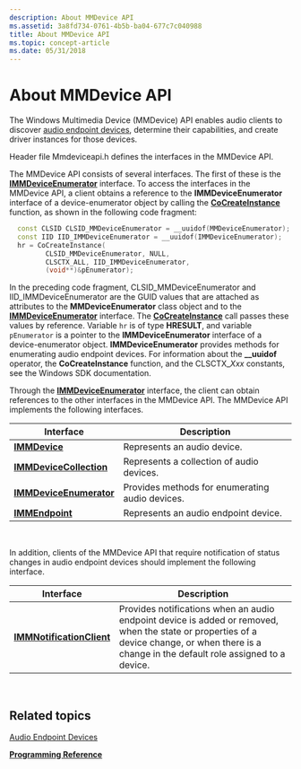 ```yaml
---
description: About MMDevice API
ms.assetid: 3a8fd734-0761-4b5b-ba04-677c7c040988
title: About MMDevice API
ms.topic: concept-article
ms.date: 05/31/2018
---
```


# About MMDevice API

The Windows Multimedia Device (MMDevice) API enables audio clients to discover [audio endpoint devices](audio-endpoint-devices.md), determine their capabilities, and create driver instances for those devices.

Header file Mmdeviceapi.h defines the interfaces in the MMDevice API.

The MMDevice API consists of several interfaces. The first of these is the [**IMMDeviceEnumerator**](/windows/desktop/api/Mmdeviceapi/nn-mmdeviceapi-immdeviceenumerator) interface. To access the interfaces in the MMDevice API, a client obtains a reference to the **IMMDeviceEnumerator** interface of a device-enumerator object by calling the [**CoCreateInstance**](/windows/win32/api/combaseapi/nf-combaseapi-cocreateinstance) function, as shown in the following code fragment:


```C++
  const CLSID CLSID_MMDeviceEnumerator = __uuidof(MMDeviceEnumerator);
  const IID IID_IMMDeviceEnumerator = __uuidof(IMMDeviceEnumerator);
  hr = CoCreateInstance(
         CLSID_MMDeviceEnumerator, NULL,
         CLSCTX_ALL, IID_IMMDeviceEnumerator,
         (void**)&pEnumerator);
```



In the preceding code fragment, CLSID\_MMDeviceEnumerator and IID\_IMMDeviceEnumerator are the GUID values that are attached as attributes to the **MMDeviceEnumerator** class object and to the [**IMMDeviceEnumerator**](/windows/desktop/api/Mmdeviceapi/nn-mmdeviceapi-immdeviceenumerator) interface. The [**CoCreateInstance**](/windows/win32/api/combaseapi/nf-combaseapi-cocreateinstance) call passes these values by reference. Variable `hr` is of type **HRESULT**, and variable `pEnumerator` is a pointer to the **IMMDeviceEnumerator** interface of a device-enumerator object. **IMMDeviceEnumerator** provides methods for enumerating audio endpoint devices. For information about the **\_\_uuidof** operator, the **CoCreateInstance** function, and the CLSCTX\_*Xxx* constants, see the Windows SDK documentation.

Through the [**IMMDeviceEnumerator**](/windows/desktop/api/Mmdeviceapi/nn-mmdeviceapi-immdeviceenumerator) interface, the client can obtain references to the other interfaces in the MMDevice API. The MMDevice API implements the following interfaces.



| Interface                                          | Description                                     |
|----------------------------------------------------|-------------------------------------------------|
| [**IMMDevice**](/windows/desktop/api/Mmdeviceapi/nn-mmdeviceapi-immdevice)                     | Represents an audio device.                     |
| [**IMMDeviceCollection**](/windows/desktop/api/Mmdeviceapi/nn-mmdeviceapi-immdevicecollection) | Represents a collection of audio devices.       |
| [**IMMDeviceEnumerator**](/windows/desktop/api/Mmdeviceapi/nn-mmdeviceapi-immdeviceenumerator) | Provides methods for enumerating audio devices. |
| [**IMMEndpoint**](/windows/desktop/api/Mmdeviceapi/nn-mmdeviceapi-immendpoint)                 | Represents an audio endpoint device.            |



 

In addition, clients of the MMDevice API that require notification of status changes in audio endpoint devices should implement the following interface.



| Interface                                              | Description                                                                                                                                                                                    |
|--------------------------------------------------------|------------------------------------------------------------------------------------------------------------------------------------------------------------------------------------------------|
| [**IMMNotificationClient**](/windows/desktop/api/Mmdeviceapi/nn-mmdeviceapi-immnotificationclient) | Provides notifications when an audio endpoint device is added or removed, when the state or properties of a device change, or when there is a change in the default role assigned to a device. |



 

## Related topics

<dl> <dt>

[Audio Endpoint Devices](audio-endpoint-devices.md)
</dt> <dt>

[**Programming Reference**](programming-reference.md)
</dt> </dl>

 

 
